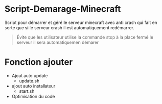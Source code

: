 
# Script-Demarage-Minecraft
Script pour démarrer et géré le serveur minecraft avec anti crash qui fait en sorte que si le serveur crash il est automatiquement redémarrer.
> Évite que les utilisateur utilise la commande stop à la place fermé le serveur il sera automatiquemen démarer

# Fonction ajouter
- Ajout auto update
  - update.sh
- ajout auto installateur
  - start.sh
- Optimisation du code
